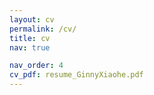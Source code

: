 ```yaml
---
layout: cv
permalink: /cv/
title: cv
nav: true

nav_order: 4
cv_pdf: resume_GinnyXiaohe.pdf
---
```

